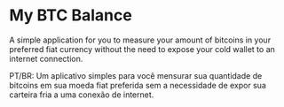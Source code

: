 # My BTC Balance

A simple application for you to measure your amount of bitcoins in your preferred fiat currency without the need to expose your cold wallet to an internet connection.


PT/BR:
Um aplicativo simples para você mensurar sua quantidade de bitcoins em sua moeda fiat preferida sem a necessidade de expor sua carteira fria a uma conexão de internet.

